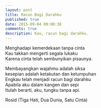 ```yaml
---
layout: post
title: Racun Bagi Darahku
published: true
date: 2015-09-04 00:00:30
comments: true
description: Kau, racun bagi darahku.
---
```


Menghadapi kemerdekaan tanpa cinta<br/>
Kau takkan mengerti segala lukaku<br/>
Karena cinta telah sembunyikan pisaunya.<br/>

Membayangkan wajahmu adalah siksa<br/>
kesepian adalah ketakutan dan kelumpuhan<br/>
Engkau telah menjadi racun bagi darahku<br/>
Apabila aku dalam kangen dan sepi<br/>
Itulah berarti, aku, tungku tanpa api.

Rosid (Tiga Hati, Dua Dunia, Satu Cinta)

